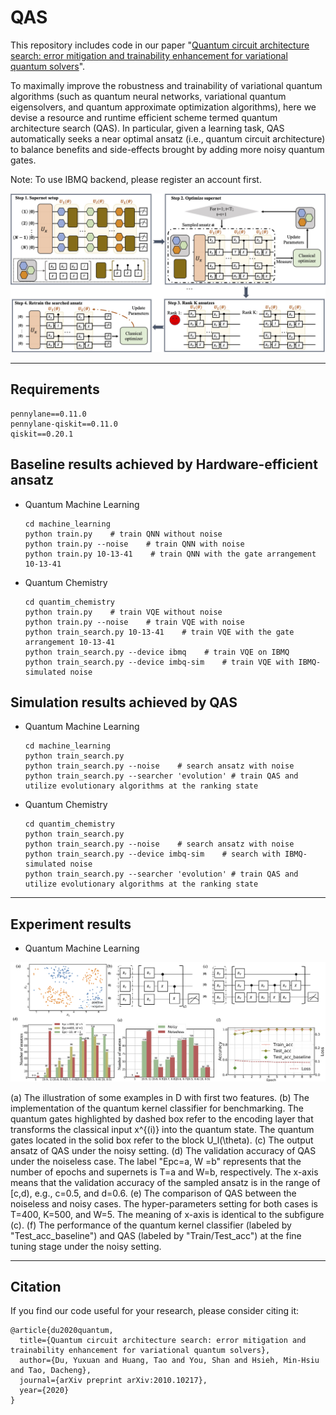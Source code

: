 # QAS
This repository includes code in our paper "[Quantum circuit architecture search: error mitigation and trainability enhancement for variational quantum solvers](https://arxiv.org/abs/2010.10217)".

To maximally improve the robustness and trainability of variational quantum algorithms (such as quantum neural networks, variational quantum eigensolvers, and quantum approximate optimization algorithms), here we devise a resource and runtime efficient scheme termed quantum architecture search  (QAS). In particular, given a learning task, QAS automatically seeks a near optimal ansatz (i.e., quantum circuit architecture) to balance benefits and side-effects brought by adding more noisy quantum gates.

Note: To use IBMQ backend, please register an account first.

![](assests/paradigm.png)

---

## Requirements
```
pennylane==0.11.0
pennylane-qiskit==0.11.0
qiskit==0.20.1
```

## Baseline results achieved by Hardware-efficient ansatz
* Quantum Machine Learning
  ```shell
  cd machine_learning
  python train.py    # train QNN without noise
  python train.py --noise    # train QNN with noise
  python train.py 10-13-41    # train QNN with the gate arrangement 10-13-41

  ```

* Quantum Chemistry
  ```shell
  cd quantim_chemistry
  python train.py    # train VQE without noise
  python train.py --noise    # train VQE with noise
  python train_search.py 10-13-41    # train VQE with the gate arrangement 10-13-41
  python train_search.py --device ibmq    # train VQE on IBMQ
  python train_search.py --device imbq-sim    # train VQE with IBMQ-simulated noise
  ```

## Simulation results achieved by QAS
* Quantum Machine Learning
  ```shell
  cd machine_learning
  python train_search.py
  python train_search.py --noise    # search ansatz with noise
  python train_search.py --searcher 'evolution' # train QAS and utilize evolutionary algorithms at the ranking state 
  ```
* Quantum Chemistry
  ```shell
  cd quantim_chemistry
  python train_search.py
  python train_search.py --noise    # search ansatz with noise
  python train_search.py --device imbq-sim    # search with IBMQ-simulated noise
  python train_search.py --searcher 'evolution' # train QAS and utilize evolutionary algorithms at the ranking state 
  ```
---
## Experiment results
* Quantum Machine Learning

![](assests/noisy_ML.png)

(a) The illustration of some examples in D with first two features. (b) The implementation of the quantum kernel classifier for benchmarking. The quantum gates highlighted by dashed box refer to the encoding layer that transforms the classical input x^{(i)} into the quantum state. The quantum gates located in the solid box refer to the block U_l(\theta). (c) The output ansatz of QAS under the noisy setting. (d) The validation accuracy of QAS under the noiseless case. The label "Epc=a, W =b" represents that the number of epochs and supernets is T=a and W=b, respectively. The x-axis means that the validation accuracy of the sampled ansatz is in the range of [c,d), e.g., c=0.5, and d=0.6. (e) The comparison of QAS between the noiseless and noisy cases. The hyper-parameters setting for both cases is T=400, K=500, and W=5. The meaning of x-axis is identical to the subfigure (c). (f) The performance of the quantum kernel classifier (labeled by "Test_acc_baseline") and QAS (labeled by "Train/Test_acc") at the fine tuning stage under the noisy setting.

---

## Citation
If you find our code useful for your research, please consider citing it:
```
@article{du2020quantum,
  title={Quantum circuit architecture search: error mitigation and trainability enhancement for variational quantum solvers},
  author={Du, Yuxuan and Huang, Tao and You, Shan and Hsieh, Min-Hsiu and Tao, Dacheng},
  journal={arXiv preprint arXiv:2010.10217},
  year={2020}
}
```
